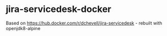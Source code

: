 # jira-servicedesk-docker

Based on https://hub.docker.com/r/dchevell/jira-servicedesk - rebuilt with openjdk8-alpine
